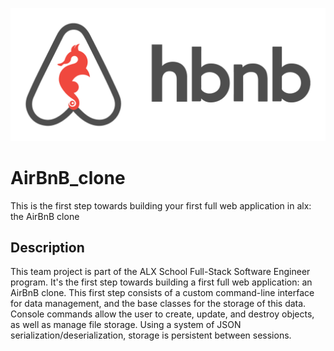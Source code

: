 ![hbnb logo](img/65f4a1dd9c51265f49d0.png)
# AirBnB_clone
This is the first step towards building your first full web application in alx: the AirBnB clone

## Description
This team project is part of the ALX School Full-Stack Software Engineer program. It's the first step towards building a first full web application: an AirBnB clone. This first step consists of a custom command-line interface for data management, and the base classes for the storage of this data. Console commands allow the user to create, update, and destroy objects, as well as manage file storage. Using a system of JSON serialization/deserialization, storage is persistent between sessions.
